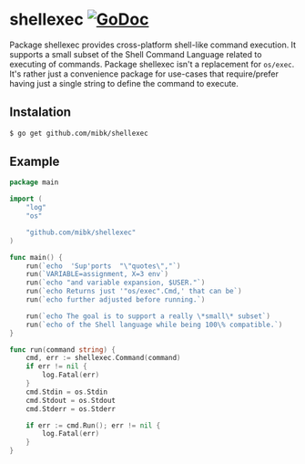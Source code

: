 # shellexec [![GoDoc](https://godoc.org/github.com/mibk/shellexec?status.png)](https://godoc.org/github.com/mibk/shellexec)

Package shellexec provides cross-platform shell-like command execution. It
supports a small subset of the Shell Command Language related to executing
of commands. Package shellexec isn't a replacement for `os/exec`. It's rather
just a convenience package for use-cases that require/prefer having just a
single string to define the command to execute.

## Instalation

```bash
$ go get github.com/mibk/shellexec
```

## Example

```go
package main

import (
	"log"
	"os"

	"github.com/mibk/shellexec"
)

func main() {
	run(`echo  'Sup'ports  "\"quotes\","`)
	run(`VARIABLE=assignment, X=3 env`)
	run(`echo "and variable expansion, $USER."`)
	run(`echo Returns just '"os/exec".Cmd,' that can be`)
	run(`echo further adjusted before running.`)

	run(`echo The goal is to support a really \*small\* subset`)
	run(`echo of the Shell language while being 100\% compatible.`)
}

func run(command string) {
	cmd, err := shellexec.Command(command)
	if err != nil {
		log.Fatal(err)
	}
	cmd.Stdin = os.Stdin
	cmd.Stdout = os.Stdout
	cmd.Stderr = os.Stderr

	if err := cmd.Run(); err != nil {
		log.Fatal(err)
	}
}
```
